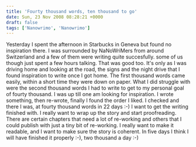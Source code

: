 ```yaml
---
title: 'Fourty thousand words, ten thousand to go'
date: Sun, 23 Nov 2008 08:28:21 +0000
draft: false
tags: ['Nanowrimo', 'Nanowrimo']
---
```


Yesterday I spent the afternoon in Starbucks in Geneva but found no inspiration there. I was surrounded by NaNoWriMers from around Switzerland and a few of them were writing quite succesfully. some of us though just spent a few hours talking. That was good too. It's only as I was driving home and looking at the road, the signs and the night drive that I found inspiration to write once I got home. The first thousand words came easily, within a short time they were down on paper. What I did struggle with were the second thousand words I had to write to get to my personal goal of fourty thousand. I was up till one am looking for inspiration. I wrote something, then re-wrote, finally I found the order I liked. I checked and there I was, at fourty thousand words in 22 days :-) I want to get the writing finished with. I really want to wrap up the story and start proofreading. There are certain chapters that need a lot of re-working and others that I could publish with just a tiny bit of re-working. I really want to make it readable, and I want to make sure the story is coherent. In five days I think I will have finished it properly :-), two thousand a day :-)